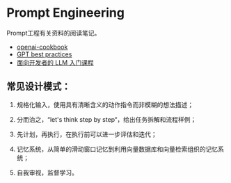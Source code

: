 # Prompt Engineering

Prompt工程有关资料的阅读笔记。

*   [openai-cookbook](https://github.com/openai/openai-cookbook)
*   [GPT best practices](https://platform.openai.com/docs/guides/gpt-best-practices)
*   [面向开发者的 LLM 入门课程](https://datawhalechina.github.io/prompt-engineering-for-developers/#/)

## 常见设计模式：

1. 规格化输入，使用具有清晰含义的动作指令而非模糊的想法描述；

2. 分而治之，“let's think step by step“，给出任务拆解和流程样例；

3. 先计划，再执行，在执行前可以进一步评估和迭代；

4. 记忆系统，从简单的滑动窗口记忆到利用向量数据库和向量检索组织的记忆系统；

5. 自我审视，监督学习。


